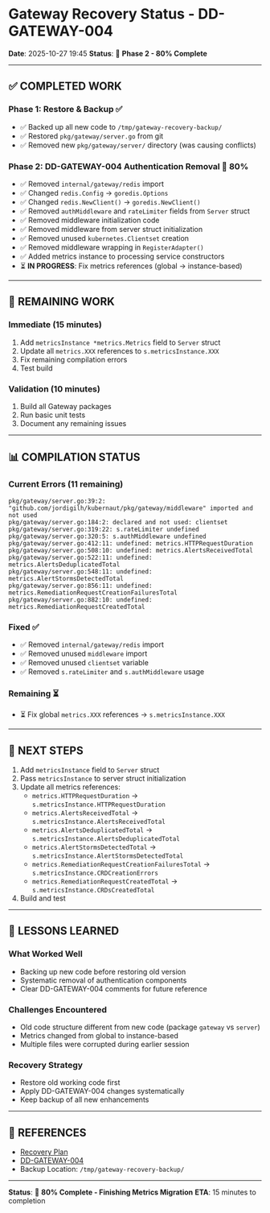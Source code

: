 # Gateway Recovery Status - DD-GATEWAY-004

**Date**: 2025-10-27 19:45
**Status**: 🔄 **Phase 2 - 80% Complete**

---

## ✅ **COMPLETED WORK**

### **Phase 1: Restore & Backup** ✅
- ✅ Backed up all new code to `/tmp/gateway-recovery-backup/`
- ✅ Restored `pkg/gateway/server.go` from git
- ✅ Removed new `pkg/gateway/server/` directory (was causing conflicts)

### **Phase 2: DD-GATEWAY-004 Authentication Removal** 🔄 80%
- ✅ Removed `internal/gateway/redis` import
- ✅ Changed `redis.Config` → `goredis.Options`
- ✅ Changed `redis.NewClient()` → `goredis.NewClient()`
- ✅ Removed `authMiddleware` and `rateLimiter` fields from `Server` struct
- ✅ Removed middleware initialization code
- ✅ Removed middleware from server struct initialization
- ✅ Removed unused `kubernetes.Clientset` creation
- ✅ Removed middleware wrapping in `RegisterAdapter()`
- ✅ Added metrics instance to processing service constructors
- ⏳ **IN PROGRESS**: Fix metrics references (global → instance-based)

---

## 🚧 **REMAINING WORK**

### **Immediate (15 minutes)**
1. Add `metricsInstance *metrics.Metrics` field to `Server` struct
2. Update all `metrics.XXX` references to `s.metricsInstance.XXX`
3. Fix remaining compilation errors
4. Test build

### **Validation (10 minutes)**
1. Build all Gateway packages
2. Run basic unit tests
3. Document any remaining issues

---

## 📊 **COMPILATION STATUS**

### **Current Errors** (11 remaining)
```
pkg/gateway/server.go:39:2: "github.com/jordigilh/kubernaut/pkg/gateway/middleware" imported and not used
pkg/gateway/server.go:184:2: declared and not used: clientset
pkg/gateway/server.go:319:22: s.rateLimiter undefined
pkg/gateway/server.go:320:5: s.authMiddleware undefined
pkg/gateway/server.go:412:11: undefined: metrics.HTTPRequestDuration
pkg/gateway/server.go:508:10: undefined: metrics.AlertsReceivedTotal
pkg/gateway/server.go:522:11: undefined: metrics.AlertsDeduplicatedTotal
pkg/gateway/server.go:548:11: undefined: metrics.AlertStormsDetectedTotal
pkg/gateway/server.go:856:11: undefined: metrics.RemediationRequestCreationFailuresTotal
pkg/gateway/server.go:882:10: undefined: metrics.RemediationRequestCreatedTotal
```

### **Fixed** ✅
- ✅ Removed `internal/gateway/redis` import
- ✅ Removed unused `middleware` import
- ✅ Removed unused `clientset` variable
- ✅ Removed `s.rateLimiter` and `s.authMiddleware` usage

### **Remaining** ⏳
- ⏳ Fix global `metrics.XXX` references → `s.metricsInstance.XXX`

---

## 🎯 **NEXT STEPS**

1. Add `metricsInstance` field to `Server` struct
2. Pass `metricsInstance` to server struct initialization
3. Update all metrics references:
   - `metrics.HTTPRequestDuration` → `s.metricsInstance.HTTPRequestDuration`
   - `metrics.AlertsReceivedTotal` → `s.metricsInstance.AlertsReceivedTotal`
   - `metrics.AlertsDeduplicatedTotal` → `s.metricsInstance.AlertsDeduplicatedTotal`
   - `metrics.AlertStormsDetectedTotal` → `s.metricsInstance.AlertStormsDetectedTotal`
   - `metrics.RemediationRequestCreationFailuresTotal` → `s.metricsInstance.CRDCreationErrors`
   - `metrics.RemediationRequestCreatedTotal` → `s.metricsInstance.CRDsCreatedTotal`
4. Build and test

---

## 📝 **LESSONS LEARNED**

### **What Worked Well**
- Backing up new code before restoring old version
- Systematic removal of authentication components
- Clear DD-GATEWAY-004 comments for future reference

### **Challenges Encountered**
- Old code structure different from new code (package `gateway` vs `server`)
- Metrics changed from global to instance-based
- Multiple files were corrupted during earlier session

### **Recovery Strategy**
- Restore old working code first
- Apply DD-GATEWAY-004 changes systematically
- Keep backup of all new enhancements

---

## 🔗 **REFERENCES**

- [Recovery Plan](GATEWAY_RECOVERY_PLAN.md)
- [DD-GATEWAY-004](docs/decisions/DD-GATEWAY-004-authentication-strategy.md)
- Backup Location: `/tmp/gateway-recovery-backup/`

---

**Status**: 🔄 **80% Complete - Finishing Metrics Migration**
**ETA**: 15 minutes to completion


